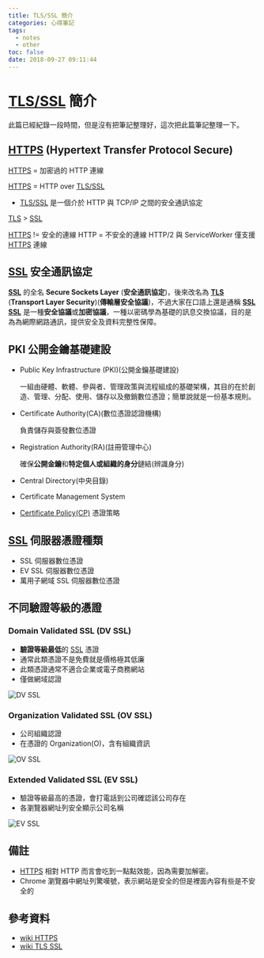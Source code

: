 ```yaml
---
title: TLS/SSL 簡介
categories: 心得筆記
tags:
  - notes
  - other
toc: false
date: 2018-09-27 09:11:44
---
```


# [TLS/SSL][2] 簡介

此篇已經紀錄一段時間，但是沒有把筆記整理好，這次把此篇筆記整理一下。<!-- more -->

## [HTTPS][1] (Hypertext Transfer Protocol Secure)

[HTTPS][1] = 加密過的 HTTP 連線

[HTTPS][1] = HTTP over [TLS/SSL][2]

- [TLS/SSL][2] 是一個介於 HTTP 與 TCP/IP 之間的安全通訊協定

[TLS][2] > [SSL][2]

[HTTPS][1] != 安全的連線
HTTP = 不安全的連線
HTTP/2 與 ServiceWorker 僅支援 [HTTPS][1] 連線

## [SSL][2] 安全通訊協定

[**SSL**][2] 的全名 **Secure Sockets Layer** (**安全通訊協定**)，後來改名為 [**TLS**][2] (**Transport Layer Security**)(**傳輸層安全協議**)，不過大家在口語上還是通稱 [**SSL**][2]
[**SSL**][2] 是一種**安全協議**或**加密協議**，一種以密碼學為基礎的訊息交換協議，目的是為為網際網路通訊，提供安全及資料完整性保障。

## PKI 公開金鑰基礎建設

- Public Key Infrastructure (PKI)(公開金鑰基礎建設)

  一組由硬體、軟體、參與者、管理政策與流程組成的基礎架構，其目的在於創造、管理、分配、使用、儲存以及撤銷數位憑證；簡單說就是一份基本規則。

- Certificate Authority(CA)(數位憑證認證機構)

  負責儲存與簽發數位憑證

- Registration Authority(RA)(註冊管理中心)

  確保**公開金鑰**和**特定個人或組織的身分**鏈結(辨識身分)

- Central Directory(中央目錄)
- Certificate Management System
- [Certificate Policy(CP)](https://en.wikipedia.org/wiki/Certificate_policy) 憑證策略

## [SSL][2] 伺服器憑證種類

- SSL 伺服器數位憑證
- EV SSL 伺服器數位憑證
- 萬用子網域 SSL 伺服器數位憑證

## 不同驗證等級的憑證

### Domain Validated SSL (DV SSL)

- **驗證等級最低**的 [SSL][2] 憑證
- 通常此類憑證不是免費就是價格極其低廉
- 此類憑證通常不適合企業或電子商務網站
- 僅做網域認證

![DV SSL](https://lh3.googleusercontent.com/N0Hj4QRTrETqfYsWlZIeJ_EOQPKcJHnvc4qw3WY5kD0xC-d7pRwNKhxNtVGsmPPD0h9tg9FzAhFk_JDDRwPmtJsqEZyLNTbGRRkzjRcyjGI3whA2CLusdQfkvlXjsikHSPDipVaVo94KR9zxh5695alWVEtsd78sY8uw_u_xZkftuDZomdCTdb7xetescHK7pxL9BYZz2vd17VejQ87aMZZDZOqYFWhqnIizq7S6eo3uC9w4yFrv8My-I5Qe2skAXaUXpCbcRYpFgKWloefH9viMY30XW-RuK1-0vgl6s-D3aYlN9LPJBK14I9XifdAjKLJWa1kYFy0PX3cAlIYAQmj20AejssHrlRUrBwAtz9kfuaWwkxs-w3jIIi6h0bqPjWCPsrK_ssJT97Ljt6MoDXk7rlEAwRpJfGTVkL1Qb5HrAzRNtntrB1v6RL3jwX-aneYRqvFmyN7F4bpINe4xiqpPquonzFcMrC1LUwIeFs5LysOBSUWqqt49TAiHn5HKsNaxoGkiuz8J3AmcAcc53njcZG1q96G5O6UCzxrFF5hS4KLmFXhPPM1wuyoYVvX2Dmo_b_XrI7H0CZnQ7_o1gYlJ_aB96w_VOQzDDFunxrR2PZO_23vv50VC6zAfp2uEE0HyMwLQfg7SrFaQKzPT0iDOHWdJ7Ew0oP4nR2EApVnCrobq96g6Tan4=w1206-h417-no)

### Organization Validated SSL (OV SSL)

- 公司組織認證
- 在憑證的 Organization(O)，含有組織資訊

![OV SSL](https://lh3.googleusercontent.com/K635GESidYbmXa8xrEOW9ILZ4ytZ4SIBNaORr33RmJvcDPkIFjW1DRh4tzhfJdxdpjO_PpEGrsNU0uPXyKJYxr2hbuVeVa52Ff6bw2EOsdsqAVYjJ3z8NtkozchpP8lvv6cHAV_5REbsxKQ2dmKJZ9zGIDCbiQ6c03eB1yKcKfGL56WO_sgpqZqgcDRrYG_IQvZjY2sE2BHyfb0Je4Fkll3zOQOIcbW8bdAvEHLRBb56FGoU2MEGTnHH-AnABi-Yg4NmFUX2-mRRZqAnjNKzuwwidfErq0_wak2Rl6-pnH66qta6crXHN18BixnT7hj9gLFQAsBRnDLNlAIQ4BqswzYzOUPxzFYD4vEkp65KBfOA7-Mp9tI17_bDRbsR407Pb78adlWbcBqgWNaZ7LzZcXqZaXL1Rx4DvIyyXbCbVxirCSHTzCZGlU81maHmB3sLL_CkJCkPgQUL9D032y2V-jy2r1QrrrdjAysI7dyYLsfrOxHS8aNU74dyIZ_BAYgC6nOV8KtxX-SglePxAYq4DcSEFAs_crJWTOtZMehdDgcGfkDqFSPMIctvztRA-g39mYDqIuVdgLDkEMwXocXAtOzaearMaHdFPBcsvshErIc5hJX-p99iUTRRRBKzi9Fx7GC_HTwSTtAz6Jl-0BMJgu_IeLXns5Ll2OSBlA3_AkLoqItHTPmF_IBP=w1201-h424-no)

### Extended Validated SSL (EV SSL)

- 驗證等級最高的憑證，會打電話到公司確認該公司存在
- 各瀏覽器網址列安全顯示公司名稱

![EV SSL](https://lh3.googleusercontent.com/HhNgvSwKXo9eQKylWcYnkY9Y48YJ3xaFLtXRZ8OaB1a1AHh33naakaJaoTgK4lIdPB6Y5RumwAEquvqU_zNDm27FrN5FDoNxTQW4Jhsjl2kQ_szz4TD4Qbszs60w0GZIjzzxSW1o3jByRHeaF28QmFj19HLn_De5eFHQ6jd5k9jjWGjY1Ci_q0b3Z9ToVHiCe_4B01u75Y_v5r3fcmXOmVcO7VlkWS22CV0D7ryeiA7CRJUf6tqxv1HoYYOpjAa5SXrDDwWMlCm2EjSnOZnPU5mh_SvOXzV8PjNOJ6xnfXkSDgO6KH6Vz1kNfQZVhTG-EMCgs6pT3caEEvlDgMjkKHZ9XTC_7X_si-Unr3Xe6sbVKIPHIekg0ip0IhBE-Ew45Cj0ZEoH5zD1KD6fUxzFVF9i9lO6GxrApqxbHA5j1cygHT6yleDwQpohMQOwyrCs2YCyEtjzmV5KdsAKnTu4v8EaZpoRLX-cx1kX6tghnm9tqocUytXiBDDaLqaGP9JwZW0iNphq698kvW29U1hNko2q03P9jkxSGY63I7V4olWuRCp_5pEJZb95duFy7oEeAAIiO1Xk5vnf29TiSskYzpA3tlLc9ikUxt_VL1nq0Veh3sSQ6_NHtz7rOmTz-hr6AxDTwbmwQT7T_lyaNYZWRHmDdpe9VSGbRVqgpdOwt8b-v8fCh8KJIowx=w915-h152-no)

## 備註

- [HTTPS][1] 相對 HTTP 而言會吃到一點點效能，因為需要加解密。
- Chrome 瀏覽器中網址列驚嘆號，表示網站是安全的但是裡面內容有些是不安全的

## 參考資料

- [wiki HTTPS][1]
- [wiki TLS SSL][2]

[1]: https://zh.wikipedia.org/wiki/%E8%B6%85%E6%96%87%E6%9C%AC%E4%BC%A0%E8%BE%93%E5%AE%89%E5%85%A8%E5%8D%8F%E8%AE%AE
[2]: https://zh.wikipedia.org/wiki/%E5%82%B3%E8%BC%B8%E5%B1%A4%E5%AE%89%E5%85%A8%E6%80%A7%E5%8D%94%E5%AE%9A